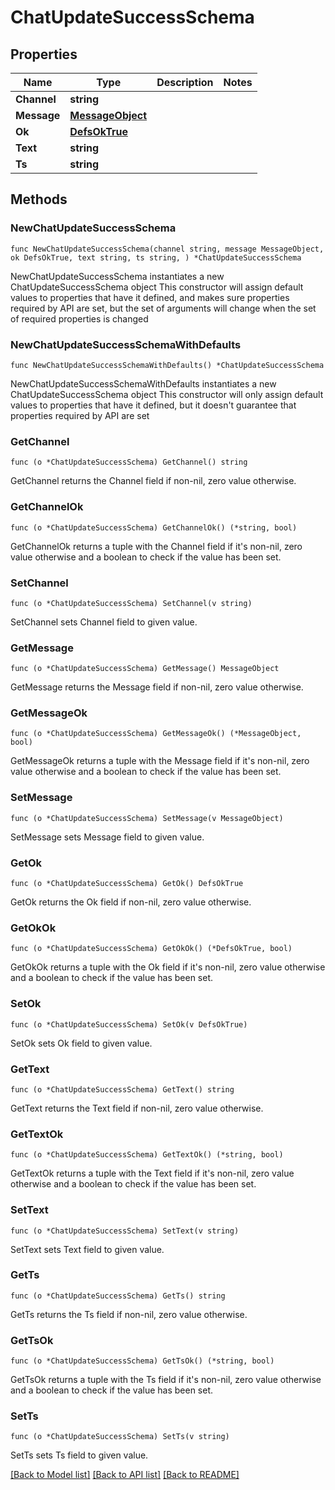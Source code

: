 # ChatUpdateSuccessSchema

## Properties

Name | Type | Description | Notes
------------ | ------------- | ------------- | -------------
**Channel** | **string** |  | 
**Message** | [**MessageObject**](MessageObject.md) |  | 
**Ok** | [**DefsOkTrue**](DefsOkTrue.md) |  | 
**Text** | **string** |  | 
**Ts** | **string** |  | 

## Methods

### NewChatUpdateSuccessSchema

`func NewChatUpdateSuccessSchema(channel string, message MessageObject, ok DefsOkTrue, text string, ts string, ) *ChatUpdateSuccessSchema`

NewChatUpdateSuccessSchema instantiates a new ChatUpdateSuccessSchema object
This constructor will assign default values to properties that have it defined,
and makes sure properties required by API are set, but the set of arguments
will change when the set of required properties is changed

### NewChatUpdateSuccessSchemaWithDefaults

`func NewChatUpdateSuccessSchemaWithDefaults() *ChatUpdateSuccessSchema`

NewChatUpdateSuccessSchemaWithDefaults instantiates a new ChatUpdateSuccessSchema object
This constructor will only assign default values to properties that have it defined,
but it doesn't guarantee that properties required by API are set

### GetChannel

`func (o *ChatUpdateSuccessSchema) GetChannel() string`

GetChannel returns the Channel field if non-nil, zero value otherwise.

### GetChannelOk

`func (o *ChatUpdateSuccessSchema) GetChannelOk() (*string, bool)`

GetChannelOk returns a tuple with the Channel field if it's non-nil, zero value otherwise
and a boolean to check if the value has been set.

### SetChannel

`func (o *ChatUpdateSuccessSchema) SetChannel(v string)`

SetChannel sets Channel field to given value.


### GetMessage

`func (o *ChatUpdateSuccessSchema) GetMessage() MessageObject`

GetMessage returns the Message field if non-nil, zero value otherwise.

### GetMessageOk

`func (o *ChatUpdateSuccessSchema) GetMessageOk() (*MessageObject, bool)`

GetMessageOk returns a tuple with the Message field if it's non-nil, zero value otherwise
and a boolean to check if the value has been set.

### SetMessage

`func (o *ChatUpdateSuccessSchema) SetMessage(v MessageObject)`

SetMessage sets Message field to given value.


### GetOk

`func (o *ChatUpdateSuccessSchema) GetOk() DefsOkTrue`

GetOk returns the Ok field if non-nil, zero value otherwise.

### GetOkOk

`func (o *ChatUpdateSuccessSchema) GetOkOk() (*DefsOkTrue, bool)`

GetOkOk returns a tuple with the Ok field if it's non-nil, zero value otherwise
and a boolean to check if the value has been set.

### SetOk

`func (o *ChatUpdateSuccessSchema) SetOk(v DefsOkTrue)`

SetOk sets Ok field to given value.


### GetText

`func (o *ChatUpdateSuccessSchema) GetText() string`

GetText returns the Text field if non-nil, zero value otherwise.

### GetTextOk

`func (o *ChatUpdateSuccessSchema) GetTextOk() (*string, bool)`

GetTextOk returns a tuple with the Text field if it's non-nil, zero value otherwise
and a boolean to check if the value has been set.

### SetText

`func (o *ChatUpdateSuccessSchema) SetText(v string)`

SetText sets Text field to given value.


### GetTs

`func (o *ChatUpdateSuccessSchema) GetTs() string`

GetTs returns the Ts field if non-nil, zero value otherwise.

### GetTsOk

`func (o *ChatUpdateSuccessSchema) GetTsOk() (*string, bool)`

GetTsOk returns a tuple with the Ts field if it's non-nil, zero value otherwise
and a boolean to check if the value has been set.

### SetTs

`func (o *ChatUpdateSuccessSchema) SetTs(v string)`

SetTs sets Ts field to given value.



[[Back to Model list]](../README.md#documentation-for-models) [[Back to API list]](../README.md#documentation-for-api-endpoints) [[Back to README]](../README.md)


